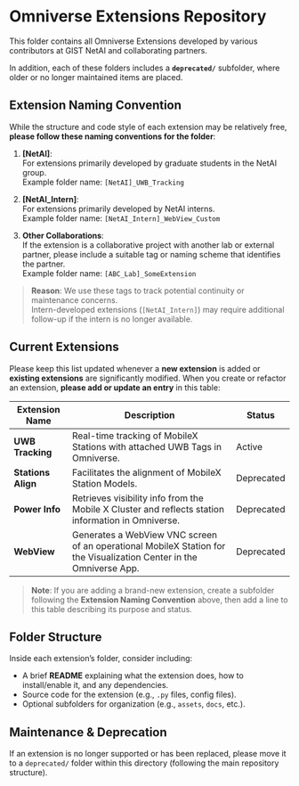 # Omniverse Extensions Repository

This folder contains all Omniverse Extensions developed by various contributors at GIST NetAI and collaborating partners. 

In addition, each of these folders includes a **`deprecated/`** subfolder, where older or no longer maintained items are placed. 


## Extension Naming Convention

While the structure and code style of each extension may be relatively free, **please follow these naming conventions for the folder**:

1. **[NetAI]**:  
   For extensions primarily developed by graduate students in the NetAI group.  
   Example folder name: `[NetAI]_UWB_Tracking`
   
2. **[NetAI_Intern]**:  
   For extensions primarily developed by NetAI interns.  
   Example folder name: `[NetAI_Intern]_WebView_Custom`
   
3. **Other Collaborations**:  
   If the extension is a collaborative project with another lab or external partner, please include a suitable tag or naming scheme that identifies the partner.  
   Example folder name: `[ABC_Lab]_SomeExtension`

> **Reason**: We use these tags to track potential continuity or maintenance concerns.  
> Intern-developed extensions (`[NetAI_Intern]`) may require additional follow-up if the intern is no longer available.

## Current Extensions

Please keep this list updated whenever a **new extension** is added or **existing extensions** are significantly modified. When you create or refactor an extension, **please add or update an entry** in this table:

| Extension Name    | Description                                                                                                              | Status  |
|-------------------|--------------------------------------------------------------------------------------------------------------------------|---------|
| **UWB Tracking**  | Real-time tracking of MobileX Stations with attached UWB Tags in Omniverse.                                             | Active  |
| **Stations Align**| Facilitates the alignment of MobileX Station Models.                                                                    | Deprecated  |
| **Power Info**    | Retrieves visibility info from the Mobile X Cluster and reflects station information in Omniverse.                      | Deprecated  |
| **WebView**       | Generates a WebView VNC screen of an operational MobileX Station for the Visualization Center in the Omniverse App.      | Deprecated  |

> **Note**: If you are adding a brand-new extension, create a subfolder following the **Extension Naming Convention** above, then add a line to this table describing its purpose and status.

## Folder Structure

Inside each extension’s folder, consider including:
- A brief **README** explaining what the extension does, how to install/enable it, and any dependencies.
- Source code for the extension (e.g., `.py` files, config files).
- Optional subfolders for organization (e.g., `assets`, `docs`, etc.).

## Maintenance & Deprecation

If an extension is no longer supported or has been replaced, please move it to a `deprecated/` folder within this directory (following the main repository structure).
